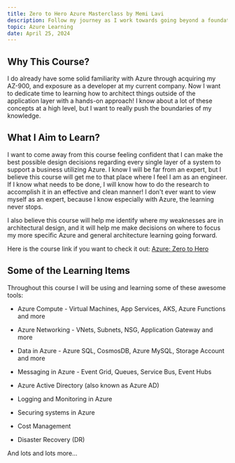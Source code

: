 ```yaml
---
title: Zero to Hero Azure Masterclass by Memi Lavi
description: Follow my journey as I work towards going beyond a foundational knowledge of Azure! I have decided to start with a Udemy course aimed at learning how to build a full modern cloud system for a company using Azure with a hands-on approach.
topic: Azure Learning
date: April 25, 2024
---
```


## Why This Course?

I do already have some solid familiarity with Azure through acquiring my AZ-900, and exposure as a developer at my current company. Now I want to dedicate time to learning how to architect things outside of the application layer with a hands-on approach! I know about a lot of these concepts at a high level, but I want to really push the boundaries of my knowledge.

## What I Aim to Learn?

I want to come away from this course feeling confident that I can make the best possible design decisions regarding every single layer of a system to support a business utilizing Azure. I know I will be far from an expert, but I believe this course will get me to that place where I feel I am as an engineer. If I know what needs to be done, I will know how to do the research to accomplish it in an effective and clean manner! I don't ever want to view myself as an expert, because I know especially with Azure, the learning never stops.

I also believe this course will help me identify where my weaknesses are in architectural design, and it will help me make decisions on where to focus my more specific Azure and general architecture learning going forward.

Here is the course link if you want to check it out:
[Azure: Zero to Hero](https://www.udemy.com/course/microsoft-azure-from-zero-to-hero-the-complete-guide/?couponCode=ST6MT42324)

## Some of the Learning Items

Throughout this course I will be using and learning some of these awesome tools:

- Azure Compute - Virtual Machines, App Services, AKS, Azure Functions and more

- Azure Networking - VNets, Subnets, NSG, Application Gateway and more

- Data in Azure - Azure SQL, CosmosDB, Azure MySQL, Storage Account and more

- Messaging in Azure - Event Grid, Queues, Service Bus, Event Hubs

- Azure Active Directory (also known as Azure AD)

- Logging and Monitoring in Azure

- Securing systems in Azure

- Cost Management

- Disaster Recovery (DR)

And lots and lots more...
